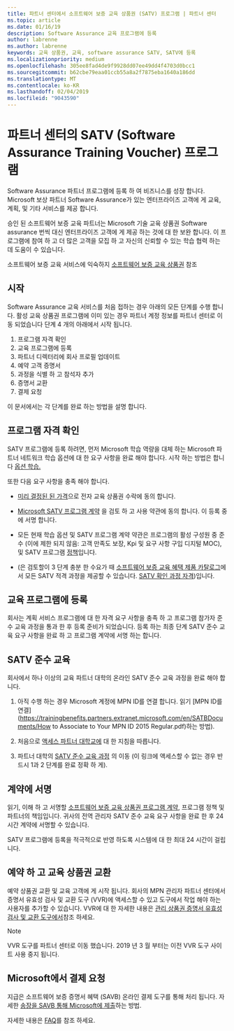 ```yaml
---
title: 파트너 센터에서 소프트웨어 보증 교육 상품권 (SATV) 프로그램 | 파트너 센터
ms.topic: article
ms.date: 01/16/19
description: Software Assurance 교육 프로그램에 등록
author: labrenne
ms.author: labrenne
keywords: 교육 상품권, 교육, software assurance SATV, SATV에 등록
ms.localizationpriority: medium
ms.openlocfilehash: 305ee8fad4de9f9928dd07ee49dd4f4703d0bcc1
ms.sourcegitcommit: b62cbe79eaa01ccb55a8a2f7875eba1640a186dd
ms.translationtype: MT
ms.contentlocale: ko-KR
ms.lasthandoff: 02/04/2019
ms.locfileid: "9043590"
---
```

# <a name="software-assurance-training-voucher-satv-program-in-partner-center"></a>파트너 센터의 SATV (Software Assurance Training Voucher) 프로그램

Software Assurance 파트너 프로그램에 등록 하 여 비즈니스를 성장 합니다. Microsoft 보상 파트너 Software Assurance가 있는 엔터프라이즈 고객에 게 교육, 계획, 및 기타 서비스를 제공 합니다. 

승인 된 소프트웨어 보증 교육 파트너는 Microsoft 기술 교육 상품권 Software assurance 번씩 대신 엔터프라이즈 고객에 게 제공 하는 것에 대 한 보완 합니다. 이 프로그램에 참여 하 고 더 많은 고객을 모집 하 고 자신의 신뢰할 수 있는 학습 협력 하는 데 도움이 수 있습니다.

소프트웨어 보증 교육 서비스에 익숙하지 [소프트웨어 보증 교육 상품권](https://trainingbenefits.partners.extranet.microsoft.com/en/SATV/Pages/default.aspx) 참조

## <a name="get-started"></a>시작

Software Assurance 교육 서비스를 처음 접하는 경우 아래의 모든 단계를 수행 합니다. 활성 교육 상품권 프로그램에 이미 있는 경우 파트너 계정 정보를 파트너 센터로 이동 되었습니다 단계 4 개의 아래에서 시작 됩니다. 

1. 프로그램 자격 확인
2. 교육 프로그램에 등록
3. 파트너 디렉터리에 회사 프로필 업데이트
4. 예약 고객 증명서
5. 과정을 식별 하 고 참석자 추가
6. 증명서 교환
7. 결제 요청

이 문서에서는 각 단계를 완료 하는 방법을 설명 합니다.

## <a name="confirm-program-eligibility"></a>프로그램 자격 확인

SATV 프로그램에 등록 하려면, 먼저 Microsoft 학습 역량을 대체 하는 Microsoft 파트너 네트워크 학습 옵션에 대 한 요구 사항을 완료 해야 합니다. 시작 하는 방법은 합니다 [옵션 학습.](https://partner.microsoft.com/en-US/marketing/details/learning-option-enrollment#/)

또한 다음 요구 사항을 충족 해야 합니다.

- [미리 결정된 된 가격](https://partner.microsoft.com/en-US/membership/satv-voucher-pricing)으로 전자 교육 상품권 수락에 동의 합니다.

- [Microsoft SATV 프로그램 계약](https://aka.ms/satv_legal_agreement) 을 검토 하 고 사용 약관에 동의 합니다. 이 등록 중에 서명 합니다. 

- 모든 현재 학습 옵션 및 SATV 프로그램 계약 약관은 프로그램의 활성 구성원 중 준수 (이에 제한 되지 않음: 고객 만족도 보장, Kpi 및 요구 사항 구입 디지털 MOC), 및 SATV 프로그램 [정책](https://trainingbenefits.partners.extranet.microsoft.com/en/SATV/Pages/ProgramPolicies.aspx)입니다.

- (은 검토할이 3 단계 충분 한 수요가 때 [소프트웨어 보증 교육 혜택 제품 카탈로그](https://aka.ms/SATV_catalog)에서 모든 SATV 적격 과정을 제공할 수 있습니다. [SATV 확인 과정 자격](https://trainingbenefits.partners.extranet.microsoft.com/en/SATV/Pages/ConfirmEligibility.aspx))입니다.

## <a name="enroll-in-the-training-program"></a>교육 프로그램에 등록

회사는 계획 서비스 프로그램에 대 한 자격 요구 사항을 충족 하 고 프로그램 참가자 준수 교육 과정을 통과 한 후 등록 준비가 되었습니다. 등록 하는 최종 단계 SATV 준수 교육 요구 사항을 완료 하 고 프로그램 계약에 서명 하는 합니다.  

## <a name="complete-the-satv-compliance-training"></a>SATV 준수 교육

회사에서 하나 이상의 교육 파트너 대학의 온라인 SATV 준수 교육 과정을 완료 해야 합니다.
 
1. 아직 수행 하는 경우 Microsoft 계정에 MPN ID를 연결 합니다. 읽기 [MPN ID를 연결](https://trainingbenefits.partners.extranet.microsoft.com/en/SATBDocuments/How to Associate to Your MPN ID 2015 Regular.pdf)하는 방법).

2. 처음으로 [액세스 파트너 대학교에](https://trainingbenefits.partners.extranet.microsoft.com/en/SATBDocuments/Partner_University_on-boarding.pdf) 대 한 지침을 따릅니다.

3. 파트너 대학의 [SATV 준수 교육 과정](https://partneruniversity.microsoft.com/?whr=uri:MicrosoftAccount&courseId=14461&scoId=dXsXmk7lB_2704778676) 의 이동 (이 링크에 액세스할 수 없는 경우 반드시 1과 2 단계를 완료 정확 하 게).  

## <a name="sign-the-agreement"></a>계약에 서명

읽기, 이해 하 고 서명할 [소프트웨어 보증 교육 상품권 프로그램 계약](https://partners.microsoft.com/partnerprogram/Satv.aspx), 프로그램 정책 및 파트너의 책임입니다. 귀사의 전역 관리자 SATV 준수 교육 요구 사항을 완료 한 후 24 시간 계약에 서명할 수 있습니다.

SATV 프로그램에 등록을 적극적으로 반영 하도록 시스템에 대 한 최대 24 시간이 걸립니다. 

## <a name="reserve-and-redeem-training-vouchers"></a>예약 하 고 교육 상품권 교환

예약 상품권 교환 및 교육 고객에 게 시작 됩니다. 회사의 MPN 관리자 파트너 센터에서 증명서 유효성 검사 및 교환 도구 (VVR)에 액세스할 수 있고 도구에서 작업 해야 하는 사용자를 추가할 수 있습니다. VVR에 대 한 자세한 내용은 [관리 상품권 증명서 유효성 검사 및 교환 도구에서](voucher-validation-tool.md)참조 하세요.

>[!Note]
>VVR 도구를 파트너 센터로 이동 했습니다. 2019 년 3 월 부터는 이전 VVR 도구 사이트 사용 중지 됩니다.

## <a name="request-payment-from-microsoft"></a>Microsoft에서 결제 요청

지급은 소프트웨어 보증 증명서 혜택 (SAVB) 온라인 결제 도구를 통해 처리 됩니다.  자세한 [송장을 SAVB 통해 Microsoft에 제출](https://trainingbenefits.partners.extranet.microsoft.com/en/SATV/Pages/GetPaid.aspx)하는 방법.

자세한 내용은 [FAQ](vvr-faq.md)를 참조 하세요.